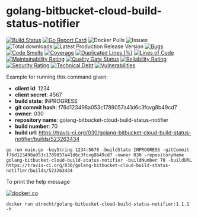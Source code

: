 # golang-bitbucket-cloud-build-status-notifier

[![Build Status](https://travis-ci.org/030/golang-bitbucket-cloud-build-status-notifier.svg?branch=master)](https://travis-ci.org/030/golang-bitbucket-cloud-build-status-notifier)
[![Go Report Card](https://goreportcard.com/badge/github.com/030/golang-bitbucket-cloud-build-status-notifier)](https://goreportcard.com/report/github.com/030/golang-bitbucket-cloud-build-status-notifier)
![Docker Pulls](https://img.shields.io/docker/pulls/utrecht/golang-bitbucket-cloud-build-status-notifier.svg)
![Issues](https://img.shields.io/github/issues-pr-raw/030/golang-bitbucket-cloud-build-status-notifier.svg)
![Total downloads](https://img.shields.io/github/downloads/030/golang-bitbucket-cloud-build-status-notifier/total.svg)
![Latest Production Release Version](https://img.shields.io/github/release/030/golang-bitbucket-cloud-build-status-notifier.svg)
[![Bugs](https://sonarcloud.io/api/project_badges/measure?project=030_golang-bitbucket-cloud-build-status-notifier&metric=bugs)](https://sonarcloud.io/dashboard?id=030_golang-bitbucket-cloud-build-status-notifier)
[![Code Smells](https://sonarcloud.io/api/project_badges/measure?project=030_golang-bitbucket-cloud-build-status-notifier&metric=code_smells)](https://sonarcloud.io/dashboard?id=030_golang-bitbucket-cloud-build-status-notifier)
[![Coverage](https://sonarcloud.io/api/project_badges/measure?project=030_golang-bitbucket-cloud-build-status-notifier&metric=coverage)](https://sonarcloud.io/dashboard?id=030_golang-bitbucket-cloud-build-status-notifier)
[![Duplicated Lines (%)](https://sonarcloud.io/api/project_badges/measure?project=030_golang-bitbucket-cloud-build-status-notifier&metric=duplicated_lines_density)](https://sonarcloud.io/dashboard?id=030_golang-bitbucket-cloud-build-status-notifier)
[![Lines of Code](https://sonarcloud.io/api/project_badges/measure?project=030_golang-bitbucket-cloud-build-status-notifier&metric=ncloc)](https://sonarcloud.io/dashboard?id=030_golang-bitbucket-cloud-build-status-notifier)
[![Maintainability Rating](https://sonarcloud.io/api/project_badges/measure?project=030_golang-bitbucket-cloud-build-status-notifier&metric=sqale_rating)](https://sonarcloud.io/dashboard?id=030_golang-bitbucket-cloud-build-status-notifier)
[![Quality Gate Status](https://sonarcloud.io/api/project_badges/measure?project=030_golang-bitbucket-cloud-build-status-notifier&metric=alert_status)](https://sonarcloud.io/dashboard?id=030_golang-bitbucket-cloud-build-status-notifier)
[![Reliability Rating](https://sonarcloud.io/api/project_badges/measure?project=030_golang-bitbucket-cloud-build-status-notifier&metric=reliability_rating)](https://sonarcloud.io/dashboard?id=030_golang-bitbucket-cloud-build-status-notifier)
[![Security Rating](https://sonarcloud.io/api/project_badges/measure?project=030_golang-bitbucket-cloud-build-status-notifier&metric=security_rating)](https://sonarcloud.io/dashboard?id=030_golang-bitbucket-cloud-build-status-notifier)
[![Technical Debt](https://sonarcloud.io/api/project_badges/measure?project=030_golang-bitbucket-cloud-build-status-notifier&metric=sqale_index)](https://sonarcloud.io/dashboard?id=030_golang-bitbucket-cloud-build-status-notifier)
[![Vulnerabilities](https://sonarcloud.io/api/project_badges/measure?project=030_golang-bitbucket-cloud-build-status-notifier&metric=vulnerabilities)](https://sonarcloud.io/dashboard?id=030_golang-bitbucket-cloud-build-status-notifier)

Example for running this command given:

- **client id**: 1234
- **client secret**: 4567
- **build state**: INPROGRESS
- **git commit hash**: f76d123498a053c1789057a41d6c3fcvg8b49cd7
- **owner**: 030
- **repository name**: golang-bitbucket-cloud-build-status-notifier
- **build number**: 70
- **build url**: https://travis-ci.org/030/golang-bitbucket-cloud-build-status-notifier/builds/523263434

```
go run main.go -keyString 1234:5678 -buildState INPROGRESS -gitCommit f76d123498a053c1789057a41d6c3fcvg8b49cd7 -owner 030 -repositoryName golang-bitbucket-cloud-build-status-notifier -buildNumber 70 -buildURL https://travis-ci.org/030/golang-bitbucket-cloud-build-status-notifier/builds/523263434
```

To print the help message

[![dockeri.co](https://dockeri.co/image/utrecht/golang-bitbucket-cloud-build-status-notifier)](https://hub.docker.com/r/utrecht/golang-bitbucket-cloud-build-status-notifier)

```
docker run utrecht/golang-bitbucket-cloud-build-status-notifier:1.1.1 -h
```
